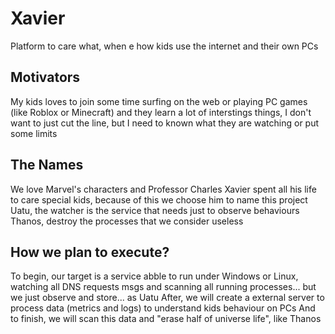 # Xavier
Platform to care what, when e how kids use the internet and their own PCs

## Motivators
My kids loves to join some time surfing on the web or playing PC games (like Roblox or Minecraft) and they learn a lot of interstings things, I don't want to just cut the line, but I need to known what they are watching or put some limits

## The Names
We love Marvel's characters and Professor Charles Xavier spent all his life to care special kids, because of this we choose him to name this project
Uatu, the watcher is the service that needs just to observe behaviours
Thanos, destroy the processes that we consider useless

## How we plan to execute?
To begin, our target is a service abble to run under Windows or Linux, watching all DNS requests msgs and scanning all running processes... but we just observe and store... as Uatu
After, we will create a external server to process data (metrics and logs) to understand kids behaviour on PCs
And to finish, we will scan this data and "erase half of universe life", like Thanos
